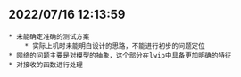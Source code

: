 ## 2022/07/16 12:13:59
    * 未能确定准确的测试方案
        * 实际上机时未能明白设计的思路，不能进行初步的问题定位
    * 网络的问题主要是对模型的抽象，这个部分在lwip中具备更加明确的特征
    * 对接收的函数进行处理